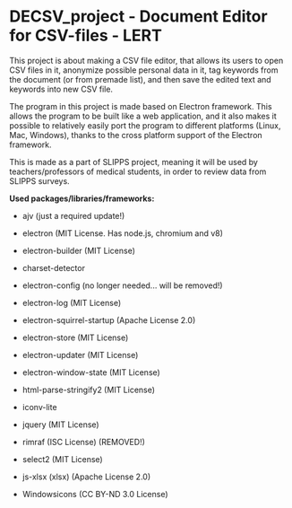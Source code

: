 ﻿# DECSV_project - Document Editor for CSV-files - LERT

This project is about making a CSV file editor, that
allows its users to open CSV files in it, anonymize possible personal
data in it, tag keywords from the document (or from premade
list), and then save the edited text and keywords into new CSV file.

The program in this project is made based on Electron framework. This
allows the program to be built like a web application, and it also makes
it possible to relatively easily port the program to different platforms
(Linux, Mac, Windows), thanks to the cross platform support of the
Electron framework.

This is made as a part of SLIPPS project, meaning it will be used by teachers/professors of medical
students, in order to review data from SLIPPS surveys.

**Used packages/libraries/frameworks:**
- ajv (just a required update!)
- electron (MIT License. Has node.js, chromium and v8)
- electron-builder (MIT License)

- charset-detector
- electron-config (no longer needed... will be removed!)
- electron-log (MIT License)
- electron-squirrel-startup (Apache License 2.0)
- electron-store (MIT License)
- electron-updater (MIT License)
- electron-window-state (MIT License)
- html-parse-stringify2 (MIT License)
- iconv-lite
- jquery (MIT License)
- rimraf (ISC License) (REMOVED!)
- select2 (MIT License)
- js-xlsx (xlsx) (Apache License 2.0)

- Windowsicons (CC BY-ND 3.0 License)

